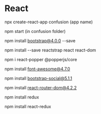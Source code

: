 # React

npx create-react-app confusion (app name)

npm start (in confusion folder)


npm install bootstrap@4.0.0 --save

npm install --save reactstrap react react-dom

npm i react-popper @popperjs/core

npm install font-awesome@4.7.0

npm install bootstrap-social@5.1.1

npm install react-router-dom@4.2.2

npm install redux

npm install react-redux
